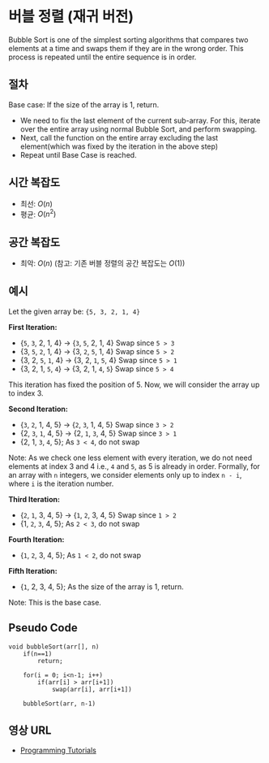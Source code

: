 # 버블 정렬 (재귀 버전)

Bubble Sort is one of the simplest sorting algorithms that compares two elements at a time and swaps them if they are in the wrong order. This process is repeated until the entire sequence is in order.

## 절차

Base case: If the size of the array is 1, return.

- We need to fix the last element of the current sub-array. For this, iterate over the entire array using normal Bubble Sort, and perform swapping.
- Next, call the function on the entire array excluding the last element(which was fixed by the iteration in the above step)
- Repeat until Base Case is reached.

## 시간 복잡도

- 최선: $O(n)$
- 평균: $O(n^2)$

## 공간 복잡도

- 최악: $O(n)$ (참고: 기존 버블 정렬의 공간 복잡도는 $O(1)$)

## 예시

Let the given array be: `{5, 3, 2, 1, 4}`

**First Iteration:**

- {`5`, `3`, 2, 1, 4} -> {`3`, `5`, 2, 1, 4} Swap since `5 > 3`
- {3, `5`, `2`, 1, 4} -> {3, `2`, `5`, 1, 4} Swap since `5 > 2`
- {3, 2, `5`, `1`, 4} -> {3, 2, `1`, `5`, 4} Swap since `5 > 1`
- {3, 2, 1, `5`, `4`} -> {3, 2, 1, `4`, `5`} Swap since `5 > 4`

This iteration has fixed the position of 5. Now, we will consider the array up to index 3.

**Second Iteration:**

- {`3`, `2`, 1, 4, 5} -> {`2`, `3`, 1, 4, 5} Swap since `3 > 2`
- {2, `3`, `1`, 4, 5} -> {2, `1`, `3`, 4, 5} Swap since `3 > 1`
- {2, 1, `3`, `4`, 5}; As `3 < 4`, do not swap

Note: As we check one less element with every iteration, we do not need elements at index 3 and 4 i.e., `4` and `5`, as 5 is already in order. Formally, for an array with `n` integers, we consider elements only up to index `n - i`, where `i` is the iteration number.

**Third Iteration:**

- {`2`, `1`, 3, 4, 5} -> {`1`, `2`, 3, 4, 5} Swap since `1 > 2`
- {1, `2`, `3`, 4, 5}; As `2 < 3`, do not swap

**Fourth Iteration:**

- {`1`, `2`, 3, 4, 5}; As `1 < 2`, do not swap

**Fifth Iteration:**

- {`1`, 2, 3, 4, 5}; As the size of the array is 1, return.

Note: This is the base case.

## Pseudo Code

```
void bubbleSort(arr[], n)
    if(n==1)
        return;

    for(i = 0; i<n-1; i++)
        if(arr[i] > arr[i+1])
            swap(arr[i], arr[i+1])

    bubbleSort(arr, n-1)
```

## 영상 URL

- [Programming Tutorials](https://www.youtube.com/watch?v=gDMDVLBfCI0)

